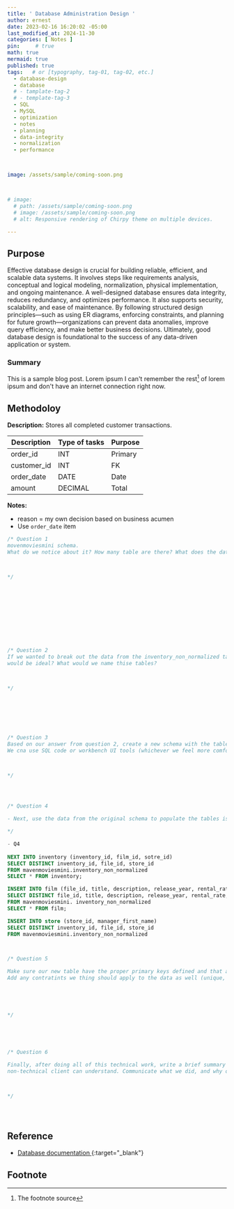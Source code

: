 ```yaml
---
title: ' Database Administration Design '
author: ernest
date: 2023-02-16 16:20:02 -05:00
last_modified_at: 2024-11-30
categories: [ Notes ]
pin:     # true
math: true
mermaid: true
published: true
tags:   # or [typography, tag-01, tag-02, etc.]
  - database-design
  - database
  # - tamplate-tag-2
  # - template-tag-3
  - SQL
  - MySQL
  - optimization
  - notes
  - planning
  - data-integrity
  - normalization
  - performance



image: /assets/sample/coming-soon.png



# image: 
  # path: /assets/sample/coming-soon.png
  # image: /assets/sample/coming-soon.png
  # alt: Responsive rendering of Chirpy theme on multiple devices.

---
```




## Purpose

Effective database design is crucial for building reliable, efficient, and scalable data systems. It involves steps like requirements analysis, conceptual and logical modeling, normalization, physical implementation, and ongoing maintenance. A well-designed database ensures data integrity, reduces redundancy, and optimizes performance. It also supports security, scalability, and ease of maintenance. By following structured design principles—such as using ER diagrams, enforcing constraints, and planning for future growth—organizations can prevent data anomalies, improve query efficiency, and make better business decisions. Ultimately, good database design is foundational to the success of any data-driven application or system.










<!-- 





Certainly! Below is a detailed explanation of **database design steps**, why each step matters, and **why good database design is important**, totaling approximately 700 words.

---

## **Database Design: Steps with Details & Importance**

Designing a database is a fundamental task in the development of any data-driven application. A well-designed database ensures data is stored efficiently, relationships are logical, performance is optimized, and data integrity is maintained. Below are the essential steps involved in designing a database and why each step is crucial.

---

### **1. Requirements Analysis**

**What It Involves:**

* Gathering detailed information from stakeholders.
* Understanding what data needs to be stored.
* Identifying use cases, reports, transactions, and future scalability.

**Why It's Important:**
Without a clear understanding of what the database should support, you risk building a structure that doesn't meet business needs. Good requirements analysis helps avoid costly redesigns and ensures the database aligns with organizational goals.

---

### **2. Conceptual Design (ER Modeling)**

**What It Involves:**

* Creating an **Entity-Relationship (ER) diagram** to visually map entities, attributes, and relationships.
* Identifying entities (e.g., Customer, Booking, Flight) and how they relate.

**Why It's Important:**
This step creates a visual blueprint that clarifies what data will be stored and how it's interconnected. It helps detect errors and inconsistencies early and serves as a communication tool between developers and non-technical stakeholders.

---

### **3. Logical Design (Schema Definition)**

**What It Involves:**

* Converting the ER diagram into a **relational schema**.
* Defining tables, columns, data types, keys (primary/foreign), and constraints.

**Why It's Important:**
Logical design ensures data is structured according to rules that support normalization (i.e., removing redundancy). It defines how the data will be stored in a database engine such as MySQL, ensuring consistency and enforceable integrity rules.

---

### **4. Normalization**

**What It Involves:**

* Applying normalization rules (1NF, 2NF, 3NF, etc.) to eliminate redundancy.
* Ensuring atomicity of data, proper dependency, and reduced data duplication.

**Why It's Important:**
Normalization reduces the risk of data anomalies (update, insert, and delete anomalies) and makes the database easier to maintain. It also saves storage space and improves query performance.

---

### **5. Physical Design**

**What It Involves:**

* Implementing the schema in the actual database system (e.g., MySQL).
* Choosing indexes, partitioning strategies, and storage engines.
* Optimizing queries and database access paths.

**Why It's Important:**
Efficient physical design improves system performance, especially as the data volume grows. Indexes and query tuning reduce load time and improve responsiveness for users and applications.

---

### **6. Data Integrity & Constraints**

**What It Involves:**

* Defining **constraints** (e.g., NOT NULL, UNIQUE, CHECK).
* Implementing **referential integrity** using foreign keys.

**Why It's Important:**
Enforcing constraints ensures the accuracy and consistency of data. For example, you cannot have a booking for a flight that doesn’t exist. Constraints prevent invalid or orphaned records, maintaining data quality.

---

### **7. Security Design**

**What It Involves:**

* Defining user roles and permissions.
* Encrypting sensitive data (e.g., user info, payment details).
* Implementing access control mechanisms.

**Why It's Important:**
A secure design protects against unauthorized access and data breaches. Data privacy laws (like GDPR) make security a legal requirement. Proper roles also prevent accidental data corruption.

---

### **8. Testing & Validation**

**What It Involves:**

* Populating the database with sample data.
* Running test queries and transactions.
* Checking for data integrity, performance issues, and scalability.

**Why It's Important:**
Testing helps catch issues before the database goes live. It ensures the design meets functional requirements, supports expected workloads, and handles edge cases correctly.

---

### **9. Documentation**

**What It Involves:**

* Creating technical documentation for schema, relationships, business rules, and constraints.

**Why It's Important:**
Good documentation aids in onboarding new developers, database administration, and troubleshooting. It also ensures that the system can be audited and maintained long-term.

---

### **10. Maintenance and Evolution**

**What It Involves:**

* Regular updates to schema based on new business requirements.
* Performance tuning and data archiving as the system scales.

**Why It's Important:**
Databases are not static. As the business grows, new requirements arise. A flexible and well-maintained design makes it easier to adapt to changes without disrupting operations.

---

## **Why Good Database Design Is Critical**

1. **Performance Optimization:** Poorly designed databases often result in slow queries and inefficient use of hardware resources.

2. **Data Integrity:** Proper constraints and relationships ensure that data remains accurate and trustworthy.

3. **Scalability:** A good design can handle increasing amounts of data without major redesigns.

4. **Maintainability:** Well-structured databases are easier to troubleshoot, update, and document.

5. **Security:** A thoughtful design limits data exposure and supports role-based access control.

6. **Cost Efficiency:** Efficient storage and querying reduce the need for costly infrastructure upgrades.

---

In summary, investing time and effort in proper database design is essential for building robust, scalable, and secure applications. It ensures that data serves as a reliable asset rather than a liability in your information systems.








> All content provided is for informational purposes only and shown case studies examples for open source data resources. The articles, notes and case study on this website are my own the way on seen opportunities and problem-solving but don’t necessarily represent the positions, strategies, or opinions of my past or current employer or its subsidiaries. I make no representations as to the accuracy or completeness of any information found here or by following any links. I will not be liable for any errors or omissions in this information nor for the availability of this information. I will not be liable for any losses, injuries, or damages from the display or use of this information.
{: .prompt-info }

> All statements are my own, and do not necessarily reflect the opinion(s) of the past or current employer, or previous or current educational institution. The information contained in this report/article/note is meant for the purposes of information only and is not intended to be investment, legal, tax or other advice, nor is it intended to be relied upon in making an investment or other decision. This information provided with my own understanding which the authors and publishers are not providing advice on legal, economic, investment or other professional issues and services. 
{: .prompt-info }


## Explain the why I worked in this problem.


1. Introduction
  Business task
  Probleme statement

2. Data sources
  In this section, you will describe all the datasets you are using. Use the following format:
    Describe where the datasets were downloaded from.
    Link the sites for the datasets if possible.
    Indicate if the data is from a public or a private license and if it is trusted.
    Describe the datasets, the columns, and what each dataset summarizes if there are more than one.

3. Documentation of cleaning and manipulation

4. Summary of data analysis
5. Key visualization and findings
  Make sure to list the key findings from the analysis that we did in the step earlier, list them out in layman's terms, and remember that the people you are presenting to will not be data analysts so make it as plain as day.
6. Recommendations
  Here, you will provide high-level recommendations from the key findings, make sure they align with the goal and business task you were given, and also answer the problem statement of the project.

STATISTICAL Problem
PLAN
  What specific statistical operations does this problem call for?
SOLVE
  Make the graphs and carry out the calculation needed for this problem
CONCLUDE
  Give the practical conclusion in the setting of the real-world problem


CONFIDENCE intervals
STATE

PLAN

SOLVE

CONCLUDE



TEST OF SIGNIFICANCE
STATE
  What is the practical question that requires a statistical test?

PLAN
  Identify the parameter, state null and alternative hypotheses, and choose the type of test that fits the situation.

SOLVE
  Carry out the test in three phases:
      1. Check the conditions for the test you plan to use
      2. Calculate the test statistic
      3. Find the p-value

CONCLUDE
  Return to the practical question to describe the results in this settings




<!-- 

> DISCLAIMER
- The information contained in this report/article/note is meant for the purposes of information only and is not intended to be investment, legal, tax or other advice, nor is it intended to be relied upon in making an investment or other decision. This report is provided with the understanding that the authors and publishers are not providing advice on legal, economic, investment or other professional issues and services. 
- I am not responsible for the content of websites and information resources that may be referenced in the report. The access provided to these sites or the provision of such information resources does not constitute an endorsement by myself. of the information contained therein. However, unless expressly stated otherwise, the opinions, recommendations, findings, interpretations and conclusions expressed in this report represent the views of myself. 
- The inclusion of company examples does not in any way constitute an endorsement of these organisations by myself or the signatories to the Principles for Responsible Investment. While I have endeavoured to ensure that the information contained in this report has been obtained from reliable and up-to-date sources, the changing nature of statistics, laws, rules and regulations may result in delays, omissions or inaccuracies in information contained in this report. I am not responsible for any errors or omissions, or for any decision made or action taken based on information contained in this report, or for any loss or damage arising from or caused by such decision or action. All information in this report is provided “as-is”, with no guarantee of completeness, accuracy, timeliness or of the results obtained from the use of this information, and without warranty of any kind, expressed or implied.
{: .prompt-info }









# Introduction 
  Business task
  Problem statement


# Data Source
   Describe where the datasets were downloaded from.
    Link the sites for the datasets if possible.
    Indicate if the data is from a public or a private license and if it is trusted.
    Describe the datasets, the columns, and what each dataset summarizes if there are more than one.







# Outline
  Every project seeks to answer a question effectively. 
    introduction
    related work
    methods
    experimental setup







# Methodology

  This is 1

# Results

  This is 2

# Visualization data
  
  This is 4


# Working with time series

  This is a section

# Creating new metrics

  This is a section







## Table: orders
**Description:** Stores all completed customer transactions.

| Column       | Type     | Description                       |
|--------------|----------|-----------------------------------|
| order_id     | INT      | Primary key                       |
| customer_id  | INT      | FK to customers                   |
| order_date   | DATE     | Date of transaction               |
| amount       | DECIMAL  | Total order value                 |

**Notes:**
- Orders only include completed purchases (not abandoned carts).
- Use `order_date` for time-based reporting.







### Contact. 

Have a question? Feel free to send an [email](mailto:s.ernest@gmx.us) or if you prefer a virtual [meeting]( https://calendly.com/s-earnest/15min ){:target="_blank"}






NOTES

Advanced SQL for Query Tuning and Performance Optimization course. SQL HERE


- Now you might think, "Well, we just organize our data." So, for example, if we have a large number of chunks of data, which we call partitions, and we're going to be discussing that shortly, we might organize our chunks of data or our partitions in a certain way. Like, we might have a column and the column might have an integer value. And so anything with a column value of between one and 10 we put in one block, and 11 to 20 we put in another block, and so on. And that way if we know the value of the column, we can pretty quickly determine which block we should go retrieve. And that works really well. That actually is a great strategy in many cases. However, the constraint on using that is that strategy only works well when your lookup criteria is the same as your sort of organizing principle that you used for ordering the partitions. When you're looking for something or using some criteria that's different than your organizing principle for the data blocks and the partitions, then it doesn't really help so much. So, for example, we might arrange our data volumes by a particular kind of code, but we might want to look up by several different codes, but of different types of codes. So, in that case, a different strategy that works well is something called a bloom filter.
- Now a bloom filter is basically a way of filtering out, in this case, like blocks or rows, that definitely don't meet our criteria, but the bloom filter might return some results that actually don't meet our filter criteria, but somehow they kind of slip past that check. And so what a bloom filter does is it allows us to trade off things like keeping a large number of indexes and storing a large amount of data. So we trade that for a more probabilistic approach in which we get the results back and we can know for sure that the data we're looking for is in our results, but then we may also have some extra stuff that actually didn't quite fit the filter, and that is a trade-off. And the question is, is that a good trade-off for you to make from an indexing strategy perspective? Well, it depends. And it depends because a bloom filter index is probabilistic, which means it's not deterministic, we might get some results that aren't actually fitting our filter criteria. But it's really space efficient, highly space efficient. And the reason it is so space efficient is that we lose information. It's a lossy representation, unlike, say, a B-tree index where we don't lose information. So we're losing a little bit of information, but we're saving a lot on storage space. And because of this, when we get results back we may have some false positives. So if we can quickly filter through those false positives afterwards, then it may be useful to use a bloom filter.






(1) Udemy - MySQL Database Administration Beginner SQL Database Design
(2) 






-->











### Summary


This is a sample blog post. Lorem ipsum I can't remember the rest[^1] of lorem ipsum and don't have an internet connection right now. 









## Methodoloy
**Description:** Stores all completed customer transactions.

| Description       |  Type of tasks     |  Purpose     |
|--------------|----------|-----------------------------------|
| order_id     | INT      | Primary                      |
| customer_id  | INT      | FK                  |
| order_date   | DATE     | Date            |
| amount       | DECIMAL  | Total              |


**Notes:**
- reason = my own decision based on business acumen
- Use `order_date` item











```sql
/* Question 1
movenmoviesmini schema. 
What do we notice about it? How many table are there? What does the data represent? What do we think about the current schema?



*/











/* Question 2
If we wanted to break out the data from the inventory_non_normalized table into multiple tables, how many table do we think 
would be ideal? What would we name thise tables?



*/







/* Question 3
Based on our answer from question 2, create a new schema with the tables we think will best serve this data set. 
We cna use SQL code or workbench UI tools (whichever we feel more comfortable with).



*/




/* Question 4

- Next, use the data from the original schema to populate the tables is newly optimized schema

*/

- Q4
	
NEXT INTO inventory (inventory_id, film_id, sotre_id)
SELECT DISTINCT inventory_id, file_id, store_id
FROM mavenmoviesmini.inventory_non_normalized
SELECT * FROM inventory;

INSERT INTO film (file_id, title, description, release_year, rental_rate, rating)
SELECT DISTINCT file_id, title, description, release_year, rental_rate, rating
FROM mavenmoviesmini. inventory_non_normalized
SELECT * FROM film;

INSERT INTO store (store_id, manager_first_name)
SELECT DISTINCT inventory_id, file_id, store_id
FROM mavenmoviesmini.inventory_non_normalized



/* Question 5

Make sure our new table have the proper primary keys defined and that applicable foreign keys are added. 
Add any contratints we thing should apply to the data as well (unique, non-NULL, etc>)





*/





/* Question 6

Finally, after doing all of this technical work, write a brief summary of what we have done, in a way that your 
non-technical client can understand. Communicate what we did, and why our new schem design is better.



*/





```

























## Reference
- [ Database documentation ]( https://dev.mysql.com/doc/sakila/en/sakila-installation.html ){:target="_blank"}




## Footnote

[^1]: The footnote source


